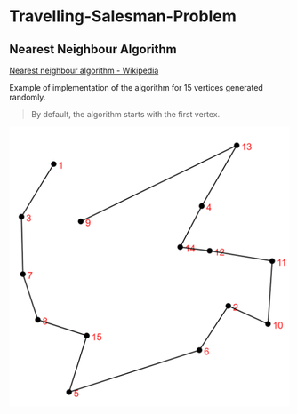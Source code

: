 # Travelling-Salesman-Problem

## Nearest Neighbour Algorithm

[Nearest neighbour algorithm - Wikipedia](https://en.wikipedia.org/wiki/Nearest_neighbour_algorithm)

Example of implementation of the algorithm for 15 vertices generated randomly.

> By default, the algorithm starts with the first vertex.

![NN1](illustration_images/NN1.png)
